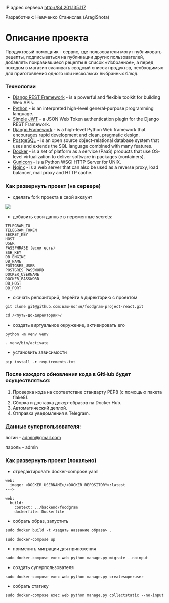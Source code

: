 IP адрес сервера http://84.201.135.117

Разработчик: Немченко Станислав (AragiShota)

# Описание проекта
Продуктовый помощник - сервис, где пользователи могут публиковать рецепты, подписываться на публикации других пользователей, добавлять понравившиеся рецепты в список «Избранное», а перед походом в магазин скачивать сводный список продуктов, необходимых для приготовления одного или нескольких выбранных блюд.
### Технологии
- [Django REST Framework](https://www.django-rest-framework.org/) - is a powerful and flexible toolkit for building Web APIs.
- [Python](https://www.python.org/) - is an interpreted high-level general-purpose programming language.
- [Simple JWT](https://django-rest-framework-simplejwt.readthedocs.io/en/latest/) - a JSON Web Token authentication plugin for the Django REST Framework.
- [Django Framework](https://www.djangoproject.com/) - is a high-level Python Web framework that encourages rapid development and clean, pragmatic design.
- [PostgeSQL](https://www.postgresql.org/) - is an open source object-relational database system that uses and extends the SQL language combined with many features.
- [Docker](https://www.docker.com/) - is a set of platform as a service (PaaS) products that use OS-level virtualization to deliver software in packages (containers).
- [Gunicorn](https://gunicorn.org/) - is a Python WSGI HTTP Server for UNIX.
- [Nginx](https://nginx.org/) - is a web server that can also be used as a reverse proxy, load balancer, mail proxy and HTTP cache.
### Как развернуть проект (на сервере)
 - сделать fork проекта в свой аккаунт

[![](https://img.shields.io/badge/my%20project-fork!-informational?style=for-the-badge&logo=appveyor)](https://github.com/AragiShota/foodgram-project-react/fork)
- добавить свои данные в переменные secrets:
```
TELEGRAM_TO
TELEGRAM_TOKEN
SECRET_KEY
HOST
USER
PASSPHRASE (если есть)
SSH_KEY
DB_ENGINE
DB_NAME
POSTGRES_USER
POSTGRES_PASSWORD
DOCKER_USERNAME
DOCKER_PASSWORD
DB_HOST
DB_PORT
```

- скачать репозиторий, перейти в директорию с проектом

```git clone git@github.com:ваш-логин/foodgram-project-react.git```

```cd /<путь-до-директории>/```

- создать виртуальное окружение, активировать его

```python -m venv venv```

```. venv/bin/activate```

- установить зависимости

```pip install -r requirements.txt```


### После каждого обновления кода в GitHub будет осуществляться:

1. Проверка кода на соответствие стандарту PEP8 (с помощью пакета flake8).
2. Сборка и доставка докер-образов на Docker Hub.
3. Автоматический деплой.
4. Отправка уведомления в Telegram.

### Данные суперпользователя:
логин - admin@gmail.com

пароль - admin

### Как развернуть проект (локально)
- отредактировать docker-compose.yaml
```
web:
  image: <DOCKER_USERNAME>/<DOCKER_REPOSITORY>:latest
--->

web:
  build:
    context: ../backend/foodgram
    dockerfile: Dockerfile
```

- собрать образ, запустить

```sudo docker build -t <задать название образа> .```

```sudo docker-compose up```

- применить миграции для приложения

```sudo docker-compose exec web python manage.py migrate --noinput```

- создать суперпользователя

```sudo docker-compose exec web python manage.py createsuperuser```

- собрать статику

```sudo docker-compose exec web python manage.py collectstatic --no-input```
